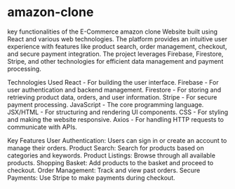 # amazon-clone
 key functionalities of the E-Commerce amazon clone  Website built using React and various web technologies.
 The platform provides an intuitive user experience with features like product search, order management, checkout, and secure payment integration. The project leverages Firebase, Firestore, Stripe, and other technologies for efficient data management and payment processing.

Technologies Used
React - For building the user interface.
Firebase - For user authentication and backend management.
Firestore - For storing and retrieving product data, orders, and user information.
Stripe - For secure payment processing.
JavaScript - The core programming language.
JSX/HTML - For structuring and rendering UI components.
CSS - For styling and making the website responsive.
Axios - For handling HTTP requests to communicate with APIs.

Key Features
User Authentication: Users can sign in or create an account to manage their orders.
Product Search: Search for products based on categories and keywords.
Product Listings: Browse through all available products.
Shopping Basket: Add products to the basket and proceed to checkout.
Order Management: Track and view past orders.
Secure Payments: Use Stripe to make payments during checkout.
